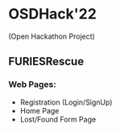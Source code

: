 # OSDHack'22 
(Open Hackathon Project)

## FURIESRescue
### Web Pages:

* Registration (Login/SignUp)
* Home Page
* Lost/Found Form Page
